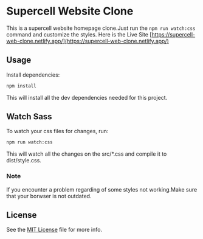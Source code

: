 # Supercell Website Clone

This is a supercell website homepage clone.Just run the `npm run watch:css` command and customize the styles.
Here is the Live Site [https://supercell-web-clone.netlify.app/](https://supercell-web-clone.netlify.app/)

## Usage

Install dependencies:

```bash
npm install
```

This will install all the dev dependencies needed for this project.

## Watch Sass

To watch your css files for changes, run:

```bash
npm run watch:css
```

This will watch all the changes on the src/\*.css and compile it to dist/style.css.

### Note

If you encounter a problem regarding of some styles not working.Make sure that your borwser is not outdated.

## License

See the [MIT License](https://github.com/AlwinJun/supercell-web-clone/blob/main/LICENSE.txt) file for more info.
